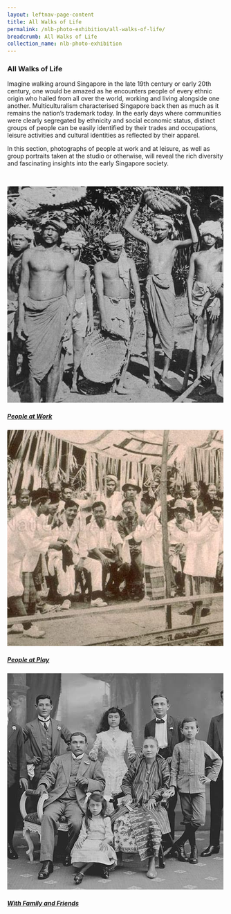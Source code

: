 ```yaml
---
layout: leftnav-page-content
title: All Walks of Life
permalink: /nlb-photo-exhibition/all-walks-of-life/
breadcrumb: All Walks of Life
collection_name: nlb-photo-exhibition
---
```

### **All Walks of Life**

Imagine walking around Singapore in the late 19th century or early 20th century, one would be amazed as he encounters people of every ethnic origin who hailed from all over the world, working and living alongside one another. Multiculturalism characterised Singapore back then as much as it remains the nation’s trademark today. In the early days where communities were clearly segregated by ethnicity and social economic status, distinct groups of people can be easily identified by their trades and occupations, leisure activities and cultural identities as reflected by their apparel.

In this section, photographs of people at work and at leisure, as well as group portraits taken at the studio or otherwise, will reveal the rich diversity and fascinating insights into the early Singapore society.

<p>&nbsp;</p>

<div class="type-two box-hov-style">
	<div class="row is-multiline">
		<div class="col is-one-third-desktop is-one-third-tablet">
			<a href="/nlb-photo-exhibition/all-walks-of-life/people-at-work/">
				<img src="/images/all-walks-of-life/Sub1-2-tamil-coolies-cr-boxed.jpg" alt="All Walks of Life - People at Work" class="project-image">
			<div class="project-card">
				<div class="project-title margin--bottom--xs">
					<h5><b>People at Work</b></h5>
				</div>
			</div>
			</a>
		</div>
		<div class="col is-one-third-desktop is-one-third-tablet">
			<a href="/nlb-photo-exhibition/all-walks-of-life/people-at-play/" class="project-link">
				<img src="/images/all-walks-of-life/sub2-3-malay-dancers-boxed-rz.jpg" alt="All Walks of Life - People at Play" class="project-image">
			<div class="project-card">
				<div class="project-title margin--bottom--xs">
					<h5>People at Play</h5>
				</div>
			</div>
			</a>
		</div>
		<div class="col is-one-third-desktop is-one-third-tablet">
			<a href="/nlb-photo-exhibition/all-walks-of-life/with-family-and-friends" class="project-link">
				<img src="/images/all-walks-of-life/Sub3-10-eurasian-family-cr-boxed.jpg" alt="All Walks of Life - With Family and Friends" class="project-image">
			<div class="project-card">
				<div class="project-title margin--bottom--xs">
					<h5>With Family and Friends</h5>
				</div>
			</div>
			</a>
		</div>
	</div>
</div>

